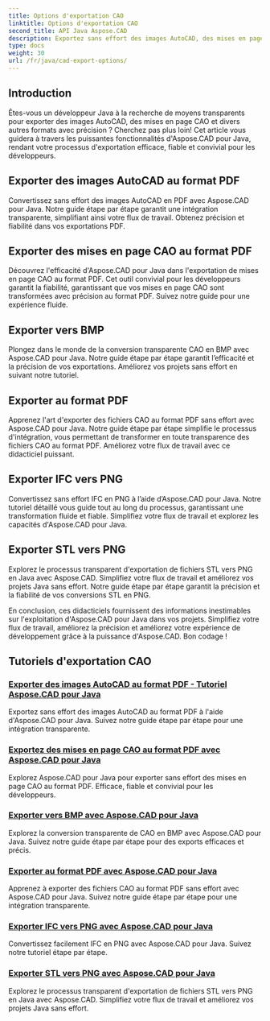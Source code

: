 ```yaml
---
title: Options d'exportation CAO
linktitle: Options d'exportation CAO
second_title: API Java Aspose.CAD
description: Exportez sans effort des images AutoCAD, des mises en page CAO, des fichiers IFC et STL au format PDF, BMP, PNG à l'aide d'Aspose.CAD pour Java. Simplifiez votre flux de travail avec nos didacticiels étape par étape.
type: docs
weight: 30
url: /fr/java/cad-export-options/
---
```


## Introduction

Êtes-vous un développeur Java à la recherche de moyens transparents pour exporter des images AutoCAD, des mises en page CAO et divers autres formats avec précision ? Cherchez pas plus loin! Cet article vous guidera à travers les puissantes fonctionnalités d'Aspose.CAD pour Java, rendant votre processus d'exportation efficace, fiable et convivial pour les développeurs.

## Exporter des images AutoCAD au format PDF

Convertissez sans effort des images AutoCAD en PDF avec Aspose.CAD pour Java. Notre guide étape par étape garantit une intégration transparente, simplifiant ainsi votre flux de travail. Obtenez précision et fiabilité dans vos exportations PDF.

## Exporter des mises en page CAO au format PDF

Découvrez l'efficacité d'Aspose.CAD pour Java dans l'exportation de mises en page CAO au format PDF. Cet outil convivial pour les développeurs garantit la fiabilité, garantissant que vos mises en page CAO sont transformées avec précision au format PDF. Suivez notre guide pour une expérience fluide.

## Exporter vers BMP

Plongez dans le monde de la conversion transparente CAO en BMP avec Aspose.CAD pour Java. Notre guide étape par étape garantit l’efficacité et la précision de vos exportations. Améliorez vos projets sans effort en suivant notre tutoriel.

## Exporter au format PDF

Apprenez l'art d'exporter des fichiers CAO au format PDF sans effort avec Aspose.CAD pour Java. Notre guide étape par étape simplifie le processus d'intégration, vous permettant de transformer en toute transparence des fichiers CAO au format PDF. Améliorez votre flux de travail avec ce didacticiel puissant.

## Exporter IFC vers PNG

Convertissez sans effort IFC en PNG à l’aide d’Aspose.CAD pour Java. Notre tutoriel détaillé vous guide tout au long du processus, garantissant une transformation fluide et fiable. Simplifiez votre flux de travail et explorez les capacités d'Aspose.CAD pour Java.

## Exporter STL vers PNG

Explorez le processus transparent d'exportation de fichiers STL vers PNG en Java avec Aspose.CAD. Simplifiez votre flux de travail et améliorez vos projets Java sans effort. Notre guide étape par étape garantit la précision et la fiabilité de vos conversions STL en PNG.

En conclusion, ces didacticiels fournissent des informations inestimables sur l'exploitation d'Aspose.CAD pour Java dans vos projets. Simplifiez votre flux de travail, améliorez la précision et améliorez votre expérience de développement grâce à la puissance d'Aspose.CAD. Bon codage !
## Tutoriels d'exportation CAO
### [Exporter des images AutoCAD au format PDF - Tutoriel Aspose.CAD pour Java](./export-autocad-images-to-pdf/)
Exportez sans effort des images AutoCAD au format PDF à l'aide d'Aspose.CAD pour Java. Suivez notre guide étape par étape pour une intégration transparente.
### [Exportez des mises en page CAO au format PDF avec Aspose.CAD pour Java](./export-cad-layouts-to-pdf/)
Explorez Aspose.CAD pour Java pour exporter sans effort des mises en page CAO au format PDF. Efficace, fiable et convivial pour les développeurs.
### [Exporter vers BMP avec Aspose.CAD pour Java](./export-to-bmp/)
Explorez la conversion transparente de CAO en BMP avec Aspose.CAD pour Java. Suivez notre guide étape par étape pour des exports efficaces et précis.
### [Exporter au format PDF avec Aspose.CAD pour Java](./export-to-pdf/)
Apprenez à exporter des fichiers CAO au format PDF sans effort avec Aspose.CAD pour Java. Suivez notre guide étape par étape pour une intégration transparente.
### [Exporter IFC vers PNG avec Aspose.CAD pour Java](./export-ifc-to-png/)
Convertissez facilement IFC en PNG avec Aspose.CAD pour Java. Suivez notre tutoriel étape par étape.
### [Exporter STL vers PNG avec Aspose.CAD pour Java](./export-stl-to-png/)
Explorez le processus transparent d'exportation de fichiers STL vers PNG en Java avec Aspose.CAD. Simplifiez votre flux de travail et améliorez vos projets Java sans effort.